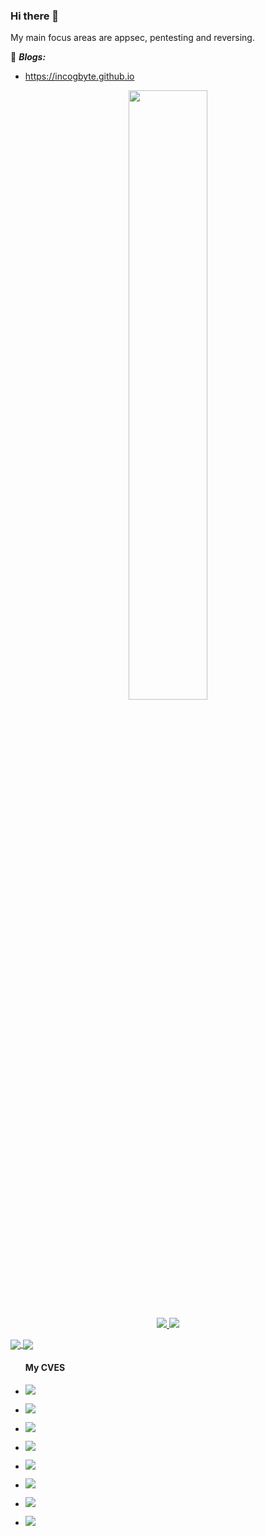 
### Hi there 👋

My main focus areas are appsec, pentesting and reversing. 

:notebook: ***Blogs:***
- https://incogbyte.github.io

<p align="center"><img width="50%" src="https://media.giphy.com/media/8qXJTU5oEhQZO/giphy.gif?cid=790b7611234c47f637c55d477f74ff3ce765ab25940861ab&rid=giphy.gif&ct=g" /></p>


<p align="center">
  <a href="https://twitter.com/incogbyte">
    <img src="https://img.shields.io/twitter/follow/incogbyte0?style=for-the-badge&label=%40incogbyte0&logo=twitter&logoColor=00AEFF&labelColor=black&color=7fff00">
  </a>
  <a href="https://www.linkedin.com/in/rodolfo-augusto-543863a7/">
    <img src="https://img.shields.io/badge/-Rodolfo%20Tavares-blue?style=for-the-badge&logo=Linkedin&logoColor=00AEFF&labelColor=black&color=black">
  </a>
  <!--<a href="mailto:@gmail.com">
    <img src="https://img.shields.io/badge/@gmail.com-0078D4?style=for-the-badge&logo=Microsoft-Outlook&logoColor=00AEFF&labelColor=black&color=black">
  </a> -->
  <!--<a href="https://keybase.io/namehere">
    <img src="https://img.shields.io/keybase/pgp/namehere?style=for-the-badge&logoColor=00AEFF&labelColor=black&color=7fff00">
  </a> -->
</p>

<a href="https://github.com/incogbyte">
  <img align="center" src="https://github-readme-stats.vercel.app/api?username=incogbyte&count_private=true&show_icons=true&theme=chartreuse-dark" />
</a>
<a href="https://github.com/incogbyte">
  <img align="center" src="https://github-readme-stats.vercel.app/api/top-langs/?username=incogbyte&layout=compact&theme=chartreuse-dark&langs_count=8" />
</a>


<ul>
<h4 align="left"> My CVES </h4>
<li> <p align="left"><img src="https://img.shields.io/badge/CVE--2020--35581-CVE--2020--35581-blue"/></p> </li>
<li> <p align="left"><img src="https://img.shields.io/badge/CVE--2020--35582-CVE--2020--35582-blue"/></p> </li>
<li> <p align="left"><img src="https://img.shields.io/badge/CVE--2020--25790-CVE--2020--25790-blue"/></p> </li>
<li> <p align="left"><img src="https://img.shields.io/badge/CVE--2019--13364-CVE--2019--13364-blue"/></p> </li>
<li> <p align="left"><img src="https://img.shields.io/badge/CVE--2019--13363-CVE--2019--13363-blue"/></p> </li>
<li> <p align="left"><img src="https://img.shields.io/badge/CVE--2019--13364-CVE--2019--13364-blue"/></p> </li>
<li> <p align="left"><img src="https://img.shields.io/badge/CVE--2019--13363-CVE--2019--13363-blue"/></p> </li>
<li> <p align="left"><img src="https://img.shields.io/badge/CVE--2021--30140-CVE--2021--30140-blue"/></p> </li>
</ul>

